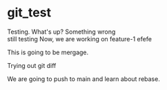 # git_test

Testing. What's up?
Something wrong
\
still testing
Now, we are working on feature-1
efefe

This is going to be mergage.

Trying out git diff

We are going to push to main and learn about rebase.
